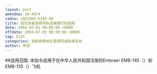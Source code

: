 ```yaml
---
layout: post
amendno: 39-4474
cadno: CAD2004-E145-09
title: 核实旅客座椅导轨连接螺钉的扭矩
date: 2004-07-01 00:00:00 +0800
effdate: 2004-07-05 00:00:00 +0800
tag: E145
categories: 民航西南地区管理局适航审定处
author: 李锐
---
```


##适用范围:
本指令适用于在中华人民共和国注册的Embraer EMB-145（）和EMB-135（）飞机

